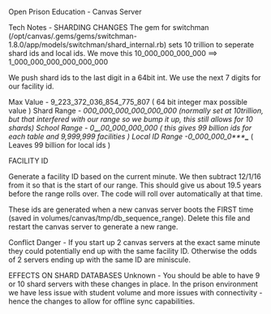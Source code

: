 
Open Prison Education - Canvas Server


Tech Notes - 
SHARDING CHANGES
The gem for switchman (/opt/canvas/.gems/gems/switchman-1.8.0/app/models/switchman/shard_internal.rb) sets
10 trillion to seperate shard ids and local ids. We move this 10_000_000_000_000 ==> 1_000_000_000_000_000_000

We push shard ids to the last digit in a 64bit int. We use the next 7 digits for our facility id.

Max Value -		9_223_372_036_854_775_807  ( 64 bit integer max possible value )
Shard Range - 	*_000_000_000_000_000_000  (normally set at 10trillion, but that interfered
											with our range so we bump it up, this still
											allows for 10 shards)
School Range - 	0_***_***_*00_000_000_000 ( this gives 99 billion ids for each table and
											9,999,999 facilities )
Local ID Range -0_000_000_0**_***_***_*** ( Leaves 99 billion for local ids )

FACILITY ID

Generate a facility ID based on the current minute. We then subtract 12/1/16 from it so that is
the start of our range. This should give us about 19.5 years before the range rolls over. The code
will roll over automatically at that time.

These ids are generated when a new canvas server boots the FIRST time
 (saved in volumes/canvas/tmp/db_sequence_range). Delete this file and restart the canvas server to generate
 a new range.

Conflict Danger - If you start up 2 canvas servers at the exact same minute they could potentially end up
with the same facility ID. Otherwise the odds of 2 servers ending up with the same ID are miniscule.

 
EFFECTS ON SHARD DATABASES
Unknown - You should be able to have 9 or 10 shard servers with these changes in place. In the prison
environment we have less issue with student volume and more issues with connectivity - hence the
changes to allow for offline sync capabilities.
